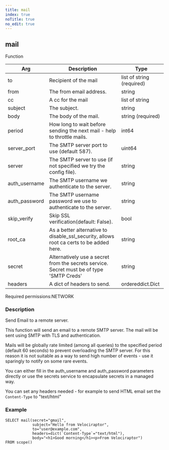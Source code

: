 ```yaml
---
title: mail
index: true
noTitle: true
no_edit: true
---
```




<div class="vql_item"></div>


## mail
<span class='vql_type label label-warning pull-right page-header'>Function</span>



<div class="vqlargs"></div>

Arg | Description | Type
----|-------------|-----
to|Recipient of the mail|list of string (required)
from|The from email address.|string
cc|A cc for the mail|list of string
subject|The subject.|string
body|The body of the mail.|string (required)
period|How long to wait before sending the next mail - help to throttle mails.|int64
server_port|The SMTP server port to use (default 587).|uint64
server|The SMTP server to use (if not specified we try the config file).|string
auth_username|The SMTP username we authenticate to the server.|string
auth_password|The SMTP username password we use to authenticate to the server.|string
skip_verify|Skip SSL verification(default: False).|bool
root_ca|As a better alternative to disable_ssl_security, allows root ca certs to be added here.|string
secret|Alternatively use a secret from the secrets service. Secret must be of type 'SMTP Creds'|string
headers|A dict of headers to send.|ordereddict.Dict

<span class="permission_list vql_type">Required permissions:</span><span class="permission_list linkcolour label label-important">NETWORK</span>

### Description

Send Email to a remote server.

This function will send an email to a remote SMTP server. The mail
will be sent using SMTP with TLS and authentication.

Mails will be globally rate limited (among all queries) to the
specified period (default 60 seconds) to prevent overloading the
SMTP server. For this reason it is not suitable as a way to send
high number of events - use it sparingly to notify on some rare
events.

You can either fill in the auth_username and auth_password
parameters directly or use the secrets service to encapsulate
secrets in a managed way.

You can set any headers needed - for example to send HTML email
set the `Content-Type` to "text/html"

### Example

```vql
SELECT mail(secret="gmail",
            subject="Hello from Velociraptor",
            to="user@example.com",
            headers=dict(`Content-Type`="text/html"),
            body="<h1>Good morning</h1><p>From Velociraptor")
FROM scope()
```


